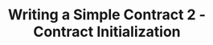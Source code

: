 ---
title: "Writing a Simple Contract 2 - Contract Initialization"
description: "This video is the second part to writing a Smart Contract and it goes through the initializing of a contract, responding to the lifecycle of a stateful smart contract on Algorand using certain hooks."
type: "tutorial"
category: "Smart Contract,PyTeal"
difficulty: "Basic"
summary: "A series video on the initializing and responding to the lifecyle of a stateful contract on Algorand"
file_path: ""
image: "https://assets-global.website-files.com/5e39e095596498a8b9624af1/5ffca6e3e0d8ad9231cc2af6_Portfolio-course---final.png"
link: "https://www.youtube.com/watch?v=h2DkDyViZb0&list=PLpAdAjL5F75CNnmGbz9Dm_k-z5I6Sv9_x&index=3"
status: "open"
---